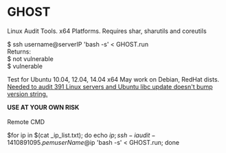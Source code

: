 # GHOST
Linux Audit Tools. x64 Platforms.
Requires shar, sharutils and coreutils <br>

$ ssh username@serverIP 'bash -s' < GHOST.run <br>
Returns: <br>
$ not vulnerable <br>
$ vulnerable <br>

Test for Ubuntu 10.04, 12.04, 14.04 x64 May work on Debian, RedHat dists.<br>
<u>Needed to audit 391 Linux servers and Ubuntu libc update doesn't bump version string.</u>

<b>USE AT YOUR OWN RISK</b><br>
<br>
Remote CMD <br>

$for ip in $(cat _ip_list.txt); do echo $ip; ssh -i audit-1410891095.pem userName@$ip 'bash -s' < GHOST.run; done


